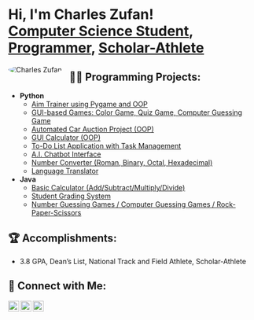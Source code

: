 <h1>Hi, I'm Charles Zufan! <br/>
  <a href="https://www.linkedin.com/in/charles-zufan-2b39b0293/">Computer Science Student</a>, 
  <a href="https://github.com/yourgithub">Programmer</a>, 
  <a href="https://www.sxu.edu">Scholar-Athlete</a>
</h1>

<img src="https://via.placeholder.com/150" alt="Charles Zufan" align="left" style="border-radius: 50%; margin-right: 15px;" />

<h2>👨‍💻 Programming Projects:</h2>
<ul>
  <li><b>Python</b>
    <ul>
      <li><a href="#">Aim Trainer using Pygame and OOP</a></li>
      <li><a href="#">GUI-based Games: Color Game, Quiz Game, Computer Guessing Game</a></li>
      <li><a href="#">Automated Car Auction Project (OOP)</a></li>
      <li><a href="#">GUI Calculator (OOP)</a></li>
      <li><a href="#">To-Do List Application with Task Management</a></li>
      <li><a href="#">A.I. Chatbot Interface</a></li>
      <li><a href="#">Number Converter (Roman, Binary, Octal, Hexadecimal)</a></li>
      <li><a href="#">Language Translator</a></li>
    </ul>
  </li>
  <li><b>Java</b>
    <ul>
      <li><a href="#">Basic Calculator (Add/Subtract/Multiply/Divide)</a></li>
      <li><a href="#">Student Grading System</a></li>
      <li><a href="#">Number Guessing Games / Computer Guessing Games / Rock-Paper-Scissors</a></li>
    </ul>
  </li>
</ul>

<h2>🏆 Accomplishments:</h2>
<ul>
  <li>3.8 GPA, Dean’s List, National Track and Field Athlete, Scholar-Athlete</li>
</ul>

<h2>🤝 Connect with Me:</h2>
<a href="https://www.linkedin.com/in/charles-zufan-2b39b0293/">
  <img align="left" alt="Charles Zufan | LinkedIn" width="22px" src="https://cdn.jsdelivr.net/npm/simple-icons@v3/icons/linkedin.svg" />
</a>
<a href="https://github.com/yourgithub">
  <img align="left" alt="Charles Zufan | GitHub" width="22px" src="https://cdn.jsdelivr.net/npm/simple-icons@v3/icons/github.svg" />
</a>
<a href="https://www.instagram.com/charles.zufan/">
  <img align="left" alt="Charles Zufan | Instagram" width="22px" src="https://cdn.jsdelivr.net/npm/simple-icons@v3/icons/instagram.svg" />
</a>
<br clear="left"/>
